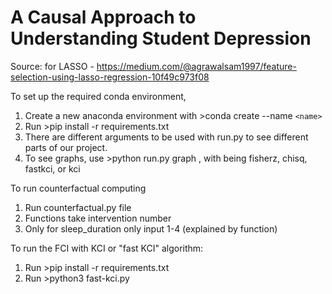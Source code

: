 # A Causal Approach to Understanding Student Depression

Source: for LASSO - https://medium.com/@agrawalsam1997/feature-selection-using-lasso-regression-10f49c973f08

To set up the required conda environment,
1. Create a new anaconda environment with >conda create --name `<name>`
2. Run >pip install -r requirements.txt
3. There are different arguments to be used with run.py to see different parts of our project.
4. To see graphs, use >python run.py graph <algorithm>, with <algorithm> being fisherz, chisq, fastkci, or kci


To run counterfactual computing
1. Run counterfactual.py file
2. Functions take intervention number
3. Only for sleep_duration only input 1-4 (explained by function)

To run the FCI with KCI or "fast KCI" algorithm:
1. Run >pip install -r requirements.txt
2. Run >python3 fast-kci.py
